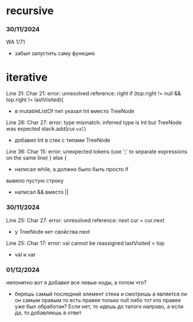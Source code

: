 # recursive
### 30/11/2024
WA 1/71
- забыл запустить саму функцию


# iterative
Line 31: Char 21: error: unresolved reference: right
if (top.right != null && top.right != lastVisited){
- в mutableListOf тип указал Int вместо TreeNode

Line 26: Char 27: error: type mismatch: inferred type is Int but TreeNode was expected
stack.add(cur.`val`)
- добавил Int в стек с типами TreeNode

Line 36: Char 15: error: unexpected tokens (use ';' to separate expressions on the same line)
} else {
- написал while, а должно было быть просто if

вывело пустую строку
- написал && вместо ||

### 30/11/2024
Line 25: Char 27: error: unresolved reference: next
cur = cur.next
- у TreeNode нет свойства next

Line 25: Char 17: error: val cannot be reassigned
lastVisited = top
- val и var 

### 01/12/2024
непонятно вот я добавил все левые ноды, а потом что?
- берешь самый последний элемент стека и смотришь а является ли он самым правым то есть правее только null
 либо тот кто правее уже был обработан? 
Если нет, то идешь до талого направо, а если да, то добавляешь в ответ 